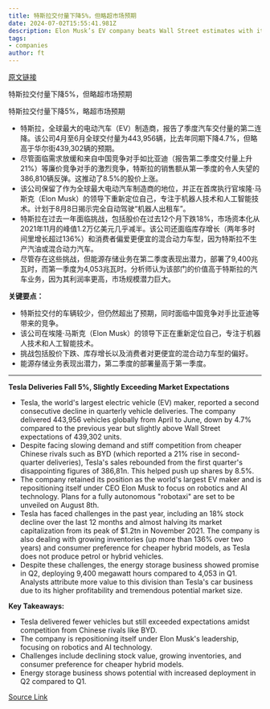 ```yaml
---
title: 特斯拉交付量下降5%，但略超市场预期
date: 2024-07-02T15:55:41.981Z
description: Elon Musk’s EV company beats Wall Street estimates with its second quarter performance amid intense competition
tags: 
- companies
author: ft
---
```


[原文链接](https://ft.com/content/84eb72e4-1a70-4e89-935d-a3e6905e5e3b)

特斯拉交付量下降5%，但略超市场预期

特斯拉交付量下降5%，略超市场预期

- 特斯拉，全球最大的电动汽车（EV）制造商，报告了季度汽车交付量的第二连降。该公司4月至6月全球交付量为443,956辆，比去年同期下降4.7%，但略高于华尔街439,302辆的预期。
- 尽管面临需求放缓和来自中国竞争对手如比亚迪（报告第二季度交付量上升21%）等廉价竞争对手的激烈竞争，特斯拉的销售额从第一季度的令人失望的386,810辆反弹。这推动了8.5%的股价上涨。
- 该公司保留了作为全球最大电动汽车制造商的地位，并正在首席执行官埃隆·马斯克（Elon Musk）的领导下重新定位自己，专注于机器人技术和人工智能技术。计划于8月8日揭示完全自动驾驶“机器人出租车”。
- 特斯拉在过去一年面临挑战，包括股价在过去12个月下跌18%，市场资本化从2021年11月的峰值1.2万亿美元几乎减半。该公司还面临库存增长（两年多时间里增长超过136%）和消费者偏爱更便宜的混合动力车型，因为特斯拉不生产汽油或混合动力汽车。
- 尽管存在这些挑战，但能源存储业务在第二季度表现出潜力，部署了9,400兆瓦时，而第一季度为4,053兆瓦时。分析师认为该部门的价值高于特斯拉的汽车业务，因为其利润率更高，市场规模潜力巨大。

**关键要点：**
- 特斯拉交付的车辆较少，但仍然超出了预期，同时面临中国竞争对手比亚迪等带来的竞争。
- 该公司在埃隆·马斯克（Elon Musk）的领导下正在重新定位自己，专注于机器人技术和人工智能技术。
- 挑战包括股价下跌、库存增长以及消费者对更便宜的混合动力车型的偏好。
- 能源存储业务表现出潜力，第二季度的部署量高于第一季度。

---

 **Tesla Deliveries Fall 5%, Slightly Exceeding Market Expectations**

- Tesla, the world's largest electric vehicle (EV) maker, reported a second consecutive decline in quarterly vehicle deliveries. The company delivered 443,956 vehicles globally from April to June, down by 4.7% compared to the previous year but slightly above Wall Street expectations of 439,302 units.
- Despite facing slowing demand and stiff competition from cheaper Chinese rivals such as BYD (which reported a 21% rise in second-quarter deliveries), Tesla's sales rebounded from the first quarter's disappointing figures of 386,81n. This helped push up shares by 8.5%.
- The company retained its position as the world's largest EV maker and is repositioning itself under CEO Elon Musk to focus on robotics and AI technology. Plans for a fully autonomous "robotaxi" are set to be unveiled on August 8th.
- Tesla has faced challenges in the past year, including an 18% stock decline over the last 12 months and almost halving its market capitalization from its peak of $1.2tn in November 2021. The company is also dealing with growing inventories (up more than 136% over two years) and consumer preference for cheaper hybrid models, as Tesla does not produce petrol or hybrid vehicles.
- Despite these challenges, the energy storage business showed promise in Q2, deploying 9,400 megawatt hours compared to 4,053 in Q1. Analysts attribute more value to this division than Tesla's car business due to its higher profitability and tremendous potential market size.

**Key Takeaways:**
- Tesla delivered fewer vehicles but still exceeded expectations amidst competition from Chinese rivals like BYD.
- The company is repositioning itself under Elon Musk's leadership, focusing on robotics and AI technology.
- Challenges include declining stock value, growing inventories, and consumer preference for cheaper hybrid models.
- Energy storage business shows potential with increased deployment in Q2 compared to Q1.

[Source Link](https://ft.com/content/84eb72e4-1a70-4e89-935d-a3e6905e5e3b)

